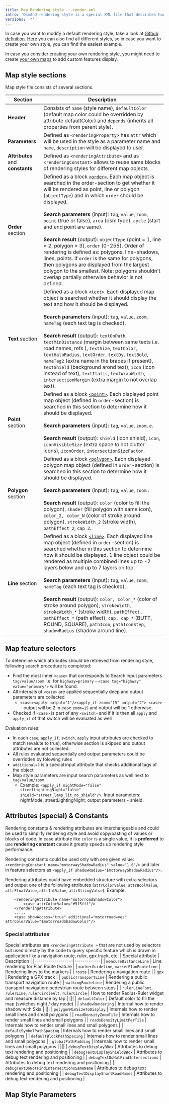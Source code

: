```yaml
---
title: Map Rendering style - .render.xml
intro: 'OsmAnd rendering style is a special XML file that describes how vector map features should be displayed on the map. It is typically quite large by lines of code and highly customizable.'
versions: '*'
---
```


In case you want to modify a default rendering style, take a look at [Github definition](https://github.com/osmandapp/OsmAnd-resources/blob/master/rendering_styles/default.render.xml). [Here](https://github.com/osmandapp/OsmAnd-resources/tree/master/rendering_styles) you can also find all different styles, so in case you want to create your own style, you can find the easiest example.

In case you consider creating your own rendering style, you might need to create [your own maps](/development/map-creation/create-offline-maps-yourself#custom-vector-map-tags) to add custom features display.

## Map style sections 

Map style file consists of several sections.

| Section | Description |
|---------|-------------|
| **Header** | Consists of `name` (style name), `defaultColor` (default map color could be overridden by attribute defaultColor) and `depends` (inherits all properties from parent style). |
| **Parameters** | Defined as `<renderingProperty>` has `attr` which will be used in the style as a parameter name and `name`, `description` will be displayed to user. |
| **Attributes** and **constants** | Defined as `<renderingAttribute>` and as `<renderingConstant>` allows to reuse same blocks of rendering styles for different map objects | 
| **Order** section | Defined as a block [`<order>`](https://github.com/osmandapp/OsmAnd-resources/blob/master/rendering_styles/default.render.xml#L2876). Each map object is searched in the order-section to get whether it will be rendered as point, line or polygon (`objectType`) and in which `order` should be displayed. <br><br> **Search parameters** (input): `tag`, `value`, `zoom`, `point` (true or false), `area` (osm type), `cycle` (start and end point are same). <br><br> **Search result** (output): `objectType` (point = 1, line = 2, polygon = 3), `order` (0-255). Order of rendering is defined as: polygons, line-shadows, lines, points. If `order` is the same for polygons, then polygons are displayed from the largest polygon to the smallest. Note: polygons shouldn't overlap partially otherwise behavior is not defined. |
| **Text** section | Defined as a block [`<text>`](https://github.com/osmandapp/OsmAnd-resources/blob/master/rendering_styles/default.render.xml#L3811). Each displayed map object is searched whether it should display the text and how it should be displayed. <br><br> **Search parameters** (input): `tag`, `value`, `zoom`, `nameTag` (each text tag is checked). <br><br> **Search result** (output): `textOnPath`, `textMinDistance` (margin between same texts i.e. road names, refs ), `textSize`, `textColor`, `textHaloRadius`, `textOrder`, `textDy`, `textBold`, `nameTag2` (extra name in the braces if present), `textShield` (background arond text), `icon` (icon instead of text), `textItalic`, `textWrapWidth`, `intersectionMargin` (extra margin to not overlap text). |
| **Point** section | Defined as a block [`<point>`](https://github.com/osmandapp/OsmAnd-resources/blob/master/rendering_styles/default.render.xml#6467). Each displayed point map object (defined in `order`-section) is searched in this section to determine how it should be displayed. <br><br> **Search parameters** (input): `tag`, `value`, `zoom`, `e`. <br><br> **Search result** (output): `shield` (icon shield), `icon`, `iconVisibleSize` (extra space to not clutter icons), `iconOrder`, `intersectionSizeFactor`. |
| **Polygon** section | Defined as a block [`<polygon>`](https://github.com/osmandapp/OsmAnd-resources/blob/master/rendering_styles/default.render.xml#8580). Each displayed polygon map object (defined in `order`-section) is searched in this section to determine how it should be displayed. <br><br> **Search parameters** (input): `tag`, `value`, `zoom` . <br><br> **Search result** (output): `color` (color to fill the polygon), `shader` (fill polygon with same icon), `color_2, color_N` (color of stroke around polygon), `strokeWidth_2` (stroke width), `pathEffect_2`, `cap_2`. |
| **Line** section | Defined as a block [`<line>`](https://github.com/osmandapp/OsmAnd-resources/blob/master/rendering_styles/default.render.xml#9535). Each displayed line map object (defined in `order`-section) is searched whether in this section to determine how it should be displayed. 1 line object could be rendered as multiple combined lines up to -2 layers below and up to 7 layers on top. <br><br> **Search parameters** (input): `tag`, `value`, `zoom`, `nameTag` (each text tag is checked), . <br><br> **Search result** (output): `color, color_*` (color of stroke around polygon), `strokeWidth, strokeWidth_*` (stroke width), `pathEffect, pathEffect_*` (path effect), `cap, cap_*` (BUTT, ROUND, SQUARE), `pathIcon`, `pathIconStep`, `shadowRadius` (shadow around line). |

## Map feature selectors

To determine which attributes should be retrieved from rendering style, following search procedure is completed:
- Find the most inner `<case>` that corresponds to Search input parameters `tag/value/zoom` i.e. for `highway=primary` - `<case tag="highway" value="primary">` will be found.
- All internals of `<case>` are applied sequentially deep and output parameters are collected
    - `<case><apply output="1"/><apply_if zoom="15" output="2"> <case>` - output will be 2 in case `zoom=15` and output will be 1 otherwise.    
- Checked if `<case>` is part of any `<switch>` and if it is then all `apply` and `apply_if` of that switch will be evaluated as well

Evaluation rules:
- In each  `case`, `apply_if`, `switch`, `apply` input attributes are checked to match (evalute to true), otherwise section is skipped and output attributes are not collected.
- All rules evaluated sequentially and output parameters could be overridden by folowing rules
- `additional=?` is a special input attribute that checks additional tags of the object
- Map style parameters are input search parameters as well next to `tag/value/zoom`
    - Example: `<apply_if nightMode="false" streetLightingNight="false" shield="street_lamp_lit_no_shield"/>`. Input parameters: nightMode, streetLightingNight; output parameters - shield.


## Attributes (special) & Constants 
Rendering constants & rendering attributes are interchangeable and could be used to simplify rendering style and avoid copy/pasting of values or blocks of code. In case attribute like `color` is a single value, it is **preferred** to use **rendering constant** cause it greatly speeds up rendering style performance. 

Rendering constants could be used only with one given value: `<renderingConstant name="motorwayShadowRadius" value="1.6"/>` and later in feature selectors as `<apply_if shadowRadius="$motorwayShadowRadius"/>`. 

Rendering attributes could have embedded structure with extra selectors and output one of the following attributes (`attrColorValue`, `attrBoolValue`, `attrFloatValue`, `attrIntValue`, `attrStringValue`). Example:
```
    <renderingAttribute name="motorroadShadowColor">
		<case attrColorValue="#5f5fff"/>
	</renderingAttribute>
    .....
    <case showAccess="true" additional="motorroad=yes" attrColorValue="$motorroadShadowColor"/>
```    

### Special attributes 

Special attributes are `<renderingAttribute >` that are not used by selectors but used directly by the code to query specific feature which is drawn in application like a navigation route, ruler, gpx track, etc.
| Special attribute | Description |
|-------------------|-------------|
| `measureDistanceLine` | Line rendering for Plan Route feature | 
| `markerGuideline`, `markerPlanRouteline` | Rendering lines to the markers |
| `route` | Rendering a navigation route | 
| `gpx` | Rendering a GPX track |
| `publicTransportLine` | Rendering a public transport navigation route | 
| `walkingRouteLine` | Rendering a public transport navigation: pedestrian route between stops | 
| `rulerLineFont`, `rulerLine`, `rulerCircleAlt`, `rulerCircle` | How to render Radius-Ruler widget and measure distance by tap | 
|||
| `defaultColor` | Default color to fill the map (switches night / day mode) |
| `shadowRendering` | Internal how to render shadow with Skia |
|||
| `polygonMinSizeToDisplay` | Internals how to render small lines and small polygons | 
| `roadDensityZoomTile` | Internals how to render small lines and small polygons |
| `roadsDensityLimitPerTile` | Internals how to render small lines and small polygons |
| `defaultSymbolPathSpacing` | Internals how to render small lines and small polygons |
| `defaultBlockPathSpacing` | Internals how to render small lines and small polygons |
| `globalPathPadding` | Internals how to render small lines and small polygons |
|||
| `debugTextDisplayBBox` | Attributes to debug text rendering and positioning | 
| `debugTextDisplayShieldBBox` | Attributes to debug text rendering and positioning |
| `debugTextDoNotFindIntersections` | Attributes to debug text rendering and positioning |
| `debugTextDoNotFindIntersectionsSameName` | Attributes to debug text rendering and positioning |
| `debugTextDisplayShortRoadNames` | Attributes to debug text rendering and positioning |

## Map Style Parameters

